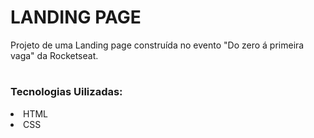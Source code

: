 ### <h1> LANDING PAGE </h1> ####


<p>Projeto de uma Landing page construída no evento "Do zero á primeira vaga" da Rocketseat.</p>


# <h3>Tecnologias Uilizadas:</h3>

<li>HTML</li>
<li>CSS</li>